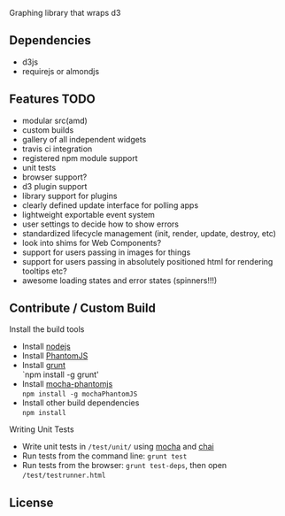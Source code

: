Graphing library that wraps d3


## Dependencies
- d3js
- requirejs or almondjs

## Features TODO
- modular src(amd)
- custom builds
- gallery of all independent widgets
- travis ci integration
- registered npm module support
- unit tests
- browser support?
- d3 plugin support
- library support for plugins
- clearly defined update interface for polling apps
- lightweight exportable event system
- user settings to decide how to show errors
- standardized lifecycle management (init, render, update, destroy, etc)
- look into shims for Web Components?
- support for users passing in images for things
- support for users passing in absolutely positioned html for rendering tooltips etc?
- awesome loading states and error states (spinners!!!)

## Contribute / Custom Build

Install the build tools

- Install [nodejs](http://nodejs.org)
- Install [PhantomJS](http://phantomjs.org)
- Install [grunt](http://gruntjs.com)   
  `npm install -g grunt'
- Install [mocha-phantomjs](http://metaskills.net/mocha-phantomjs)   
  `npm install -g mochaPhantomJS`
- Install other build dependencies   
  `npm install`

Writing Unit Tests

- Write unit tests in `/test/unit/` using [mocha](http://visionmedia.github.com/mocha/) and [chai](http://chaijs.com/)
- Run tests from the command line: `grunt test`
- Run tests from the browser: `grunt test-deps`, then open `/test/testrunner.html`


## License




